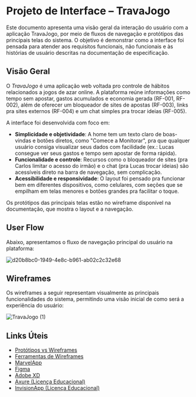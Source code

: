 # Projeto de Interface – TravaJogo

Este documento apresenta uma visão geral da interação do usuário com a aplicação TravaJogo, por meio de fluxos de navegação e protótipos das principais telas do sistema. O objetivo é demonstrar como a interface foi pensada para atender aos requisitos funcionais, não funcionais e às histórias de usuário descritas na documentação de especificação.

## Visão Geral

O *TravaJogo* é uma aplicação web voltada pro controle de hábitos relacionados a jogos de azar online. A plataforma reúne informações como tempo sem apostar, gastos acumulados e economia gerada (RF-001, RF-002), além de oferecer um bloqueador de sites de apostas (RF-003), links pra sites externos (RF-004) e um chat simples pra trocar ideias (RF-005).

A interface foi desenvolvida com foco em:

- **Simplicidade e objetividade**: A home tem um texto claro de boas-vindas e botões diretos, como "Comece a Monitorar", pra que qualquer usuário consiga visualizar seus dados com facilidade (ex.: Lucas consegue ver seus gastos e tempo sem apostar de forma rápida).  
- **Funcionalidade e controle**: Recursos como o bloqueador de sites (pra Carlos limitar o acesso do irmão) e o chat (pra Lucas trocar ideias) são acessíveis direto na barra de navegação, sem complicação.  
- **Acessibilidade e responsividade**: O layout foi pensado pra funcionar bem em diferentes dispositivos, como celulares, com seções que se empilham em telas menores e botões grandes pra facilitar o toque.

Os protótipos das principais telas estão no wireframe disponível na documentação, que mostra o layout e a navegação.

## User Flow

Abaixo, apresentamos o fluxo de navegação principal do usuário na plataforma:

![d20b8bc0-1949-4e8c-b961-ab02c2c32e68](https://github.com/user-attachments/assets/9ead25d8-610b-41e6-ab44-b2d805821f28)

## Wireframes

Os wireframes a seguir representam visualmente as principais funcionalidades do sistema, permitindo uma visão inicial de como será a experiência do usuário:

![TravaJogo (1)](https://github.com/user-attachments/assets/3754efc5-6380-4f06-a10b-1383ee6d447a)

## Links Úteis

- [Protótipos vs Wireframes](https://www.nngroup.com/videos/prototypes-vs-wireframes-ux-projects/)
- [Ferramentas de Wireframes](https://rockcontent.com/blog/wireframes/)
- [MarvelApp](https://marvelapp.com/developers/documentation/tutorials/)
- [Figma](https://www.figma.com/)
- [Adobe XD](https://www.adobe.com/br/products/xd.html#scroll)
- [Axure (Licença Educacional)](https://www.axure.com/edu)
- [InvisionApp (Licença Educacional)](https://www.invisionapp.com/)
